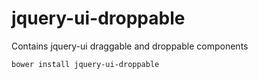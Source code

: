 # jquery-ui-droppable
Contains jquery-ui draggable and droppable components

```
bower install jquery-ui-droppable
```